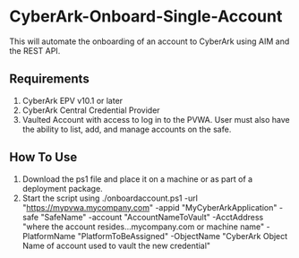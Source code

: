 # CyberArk-Onboard-Single-Account
This will automate the onboarding of an account to CyberArk using AIM and the REST API. 

## Requirements

1. CyberArk EPV v10.1 or later
2. CyberArk Central Credential Provider
3. Vaulted Account with access to log in to the PVWA. User must also have the ability to list, add, and manage accounts on the safe.

## How To Use

1. Download the ps1 file and place it on a machine or as part of a deployment package.
2. Start the script using ./onboardaccount.ps1 -url "https://mypvwa.mycompany.com" -appid "MyCyberArkApplication" -safe "SafeName" -account       "AccountNameToVault" -AcctAddress "where the account resides...mycompany.com or machine name" -PlatformName "PlatformToBeAssigned" -ObjectName "CyberArk Object Name of account used to vault the new credential"
